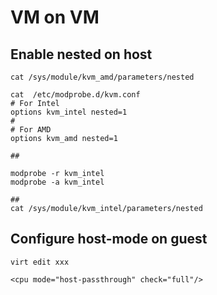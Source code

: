 
# VM on VM

## Enable nested on host 

    cat /sys/module/kvm_amd/parameters/nested
    
    cat  /etc/modprobe.d/kvm.conf    
    # For Intel
    options kvm_intel nested=1
    #
    # For AMD
    options kvm_amd nested=1
    
    ## 
    
    modprobe -r kvm_intel
    modprobe -a kvm_intel
    
    ## 
    cat /sys/module/kvm_intel/parameters/nested
    

## Configure host-mode on guest

    virt edit xxx
    
    <cpu mode="host-passthrough" check="full"/>

